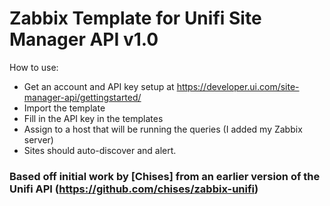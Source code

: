 # Zabbix Template for Unifi Site Manager API v1.0

How to use:
* Get an account and API key setup at https://developer.ui.com/site-manager-api/gettingstarted/
* Import the template
* Fill in the API key in the templates
* Assign to a host that will be running the queries (I added my Zabbix server)
* Sites should auto-discover and alert.

### Based off initial work by [Chises] from an earlier version of the Unifi API (https://github.com/chises/zabbix-unifi)
